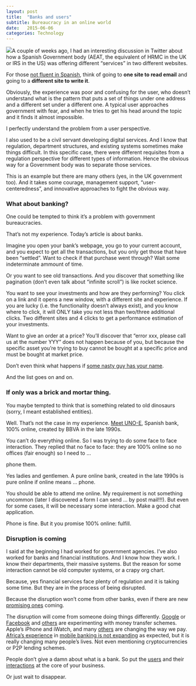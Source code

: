 ```yaml
---
layout:	post
title:	"Banks and users"
subtitle: Bureaucracy in an online world
date:	2015-06-06
categories: Technology
---
```

![](/img/1*VR7QZ_ks_U3L7T0aKxowPA.jpeg)A couple of weeks ago, I had an interesting discussion in Twitter about how a Spanish Government body (AEAT, the equivalent of HRMC in the UK or IRS in the US) was offering different “services” in two different websites.

For those [not fluent in Spanish](https://twitter.com/raquelponcela/status/590257368224661504), think of going to **one site to read email** and going to a **different site to write it**.

Obviously, the experience was poor and confusing for the user, who doesn’t understand what is the pattern that puts a set of things under one address and a different set under a different one. A typical user approaches government with fear, and when he tries to get his head around the topic and it finds it almost impossible.

I perfectly understand the problem from a user perspective.

I also used to be a civil servant developing digital services. And I know that regulation, department structures, and existing systems sometimes make things difficult. In this specific case, there were different requisites from a regulation perspective for different types of information. Hence the obvious way for a Government body was to separate those services.

This is an example but there are many others (yes, in the UK government too). And it takes some courage, management support, “user-centeredness”, and innovative approaches to fight the obvious way.

### What about banking?

One could be tempted to think it’s a problem with government bureaucracies.

That’s not my experience. Today’s article is about banks.

Imagine you open your bank’s webpage, you go to your current account, and you expect to get all the transactions, but you only get those that have been “settled”. Want to check if that purchase went through? Wait some indeterminate ammount of time.

Or you want to see old transactions. And you discover that something like pagination (don’t even talk about “infinite scroll”) is like rocket science.

You want to see your investments and how are they performing? You click on a link and it opens a new window, with a different site and experience. If you are lucky (i.e. the functionality doesn’t always exist), and you know where to click, it will ONLY take you not less than two/three additional clicks. Two different sites and 4 clicks to get a performance estimation of your investments.

Want to give an order at a price? You’ll discover that “error xxx, please call us at the number YYY” does not happen because of you, but because the specific asset you’re trying to buy cannot be bought at a specific price and must be bought at market price.

Don’t even think what happens if [some nasty guy has your name](http://www.bbc.co.uk/news/business-18540832).

And the list goes on and on.

### If only was a brick and mortar thing.

You maybe tempted to think that is something related to old dinosaurs (sorry, I meant established entities).

Well. That’s not the case in my experience. [Meet UNO-E](https://twitter.com/gonfva/status/601313922679996416), Spanish bank, 100% online, created by BBVA in the late 1990s.

You can’t do everything online. So I was trying to do some face to face interaction. They replied that no face to face: they are 100% online so no offices (fair enough) so I need to …

phone them.

Yes ladies and gentlemen. A pure online bank, created in the late 1990s is pure online if online means … phone.

You should be able to attend me online. My requirement is not something uncommon (later I discovered a form I can send … by post mail!!!). But even for some cases, it will be necessary some interaction. Make a good chat application.

Phone is fine. But it you promise 100% online: fulfill.

### Disruption is coming

I said at the beginning I had worked for government agencies. I’ve also worked for banks and financial institutions. And I know how they work. I know their departments, their massive systems. But the reason for some interaction cannot be old computer systems, or a crapy org chart.

Because, yes financial services face plenty of regulation and it is taking some time. But they are in the process of being disrupted.

Because the disruption won’t come from other banks, even if there are new [promising ones](https://www.atombank.co.uk/) coming.

The disruption will come from someone doing things differently. [Google](https://www.google.co.uk/wallet/send-money/) or [Facebook](http://www.wired.com/2015/03/can-now-send-money-facebook-whats/) and [others](https://transferwise.com/) are experimenting with money transfer schemes. Apple’s iPhone and iWatch, and many [others](http://www.barclaycard.com/how-we-work/innovations/bpayband.html) are changing the way we pay. [Africa’s experience](http://news.bbc.co.uk/1/hi/8194241.stm) in [mobile banking is not expanding](http://www.ft.com/cms/s/0/0846ab76-8c8d-11e2-8ee0-00144feabdc0.html) as expected, but it is really changing many people’s lives. Not even mentioning cryptocurrencies or P2P lending schemes.

People don’t give a damn about what is a bank. So put the [users](http://dealbook.nytimes.com/2014/02/20/bbva-buys-banking-start-up-simple-for-117-million/) and their [interactions](http://www.finextra.com/news/fullstory.aspx?newsitemid=27231) at the core of your business.

Or just wait to disappear.

